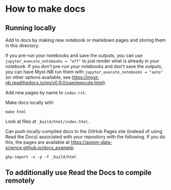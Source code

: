 # How to make docs

## Running locally

Add to docs by making new notebook or markdown pages and storing them in this directory. 

If you pre-run your notebooks and save the outputs, you can use `jupyter_execute_notebooks = "off"` to just render what is already in your notebook.
If you don't pre-run your notebooks and don't save the outputs, you can have Myst-NB run them with `jupyter_execute_notebooks = "auto"` (or other options available, see https://myst-nb.readthedocs.io/en/v0.9.0/use/execute.html).

Add new pages by name to `index.rst`.

Make docs locally with

    make html

Look at files at `_build/html/index.html`.

Can push locally-compiled docs to the GitHub Pages site (instead of using Read the Docs) associated with your repository with the following. If you do this, the pages are available at https://axiom-data-science.github.io/docs_example.

    ghp-import -n -p -f _build/html


## To additionally use Read the Docs to compile remotely

